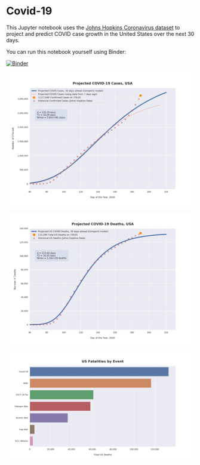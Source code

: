 # Covid-19

This Jupyter notebook uses the [Johns Hopkins Coronavirus dataset](https://github.com/CSSEGISandData/COVID-19/blob/master/README.md) to project and predict COVID case growth in the United States over the next 30 days.

You can run this notebook yourself using Binder:

[![Binder](https://mybinder.org/badge_logo.svg)](https://mybinder.org/v2/gh/bws428/covid-19/master?filepath=covid-projections.nbconvert.ipynb)

![Projected Cases plot](https://raw.githubusercontent.com/bws428/covid-19/master/charts/covid-7.9.20.png)

![Projected Deaths plot](https://raw.githubusercontent.com/bws428/covid-19/master/charts/covid-deaths-7.9.20.png)

![Casualties plot](https://raw.githubusercontent.com/bws428/covid-19/master/charts/casualties.png)

